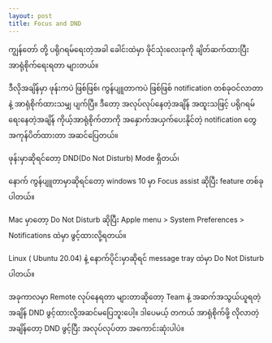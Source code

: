 ```yaml
---
layout: post
title: Focus and DND
---
```

ကျွန်တော် တို့ ပရိုဂရမ်ရေးတဲ့အခါ ခေါင်းထဲမှာ ဖိုင်သုံးလေးခုကို ချိတ်ဆက်ထားပြီး အာရုံစိုက်ရေးရတာ များတယ်။ 

ဒီလိုအချိန်မှာ ဖုန်းကပဲ ဖြစ်ဖြစ်၊ ကွန်ပျူတာကပဲ ဖြစ်ဖြစ် notification တစ်ခုဝင်လာတာနဲ့ အာရုံစိုက်ထားသမျှ ပျက်ပြီ။ ဒီတော့ အလုပ်လုပ်နေတဲ့အချိန် အထူးသဖြင့် ပရိုဂရမ်ရေးနေတဲ့အချိန် ကိုယ့်အာရုံစိုက်တာကို အနှောက်အယှက်ပေးနိုင်တဲ့ notification တွေ အကုန်ပိတ်ထားတာ အဆင်ပြေတယ်။

ဖုန်းမှာဆိုရင်တော့ DND(Do Not Disturb) Mode ရှိတယ်၊ 

နောက် ကွန်ပျူတာမှာဆိုရင်တော့  windows 10 မှာ Focus assist ဆိုပြီး feature တစ်ခုပါတယ်။ 

Mac မှာတော့ Do Not Disturb ဆိုပြီး Apple menu  > System Preferences > Notifications ထဲမှာ ဖွင့်ထားလို့ရတယ်။

Linux ( Ubuntu 20.04) နဲ့ နောက်ပိုင်းမှာဆိုရင် message tray ထဲမှာ Do Not Disturb ပါတယ်။

အခုကာလမှာ Remote လုပ်နေရတာ များတာဆိုတော့ Team နဲ့ အဆက်အသွယ်ယူရတဲ့အချိန်  DND ဖွင့်ထားလို့အဆင်မပြေဘူးပေါ့။ ဒါပေမယ့် တကယ် အာရုံစိုက်ဖို့ လိုလာတဲ့အချိန်တော့ DND ဖွင့်ပြီး အလုပ်လုပ်တာ အကောင်းဆုံးပါပဲ။